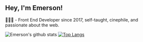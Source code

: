## Hey, I'm Emerson!

👨🏽‍🚀 - Front End Developer since 2017, self-taught, cinephile, and passionate about the web.

![Emerson's github stats](https://github-readme-stats.vercel.app/api?username=oemersonpaiva&show_icons=true&theme=synthwave)
[![Top Langs](https://github-readme-stats.vercel.app/api/top-langs/?username=oemersonpaiva&langs_count=8)](https://github.com/oemersonpaiva/github-readme-stats)

<!--
**oemersonpaiva/oemersonpaiva** is a ✨ _special_ ✨ repository because its `README.md` (this file) appears on your GitHub profile.

Here are some ideas to get you started:

- 🔭 I’m currently working on ...
- 🌱 I’m currently learning ...
- 👯 I’m looking to collaborate on ...
- 🤔 I’m looking for help with ...
- 💬 Ask me about ...
- 📫 How to reach me: ...
- 😄 Pronouns: ...
- ⚡ Fun fact: ...
-->
